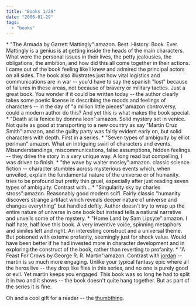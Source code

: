 ```yaml
---
title: "Books 1/29"
date: "2006-01-29"
tags: 
  - "books"
---
```


\* "The Armada by Garrett Mattingly":amazon. Best. History. Book. Ever. Mattingly is a genius is at getting inside the heads of the main characters. What were the personal issues in their lives, the petty jealousies, the obligations, the ambition, and how did this all come together in their actions. I came out of the book feeling like I knew and admired the principal actors on all sides. The book also illustrates just how vital logistics and communications are in war -- you'd have to say the spanish "lost" because of failures in these areas, not because of bravery or military tactics. Just a great book. You wonder if it could be written today -- the author clearly takes some poetic license in describing the moods and feelings of characters -- in the day of "a million little pieces":amazon controversy, could a modern author do this? And yet this is what makes the book special. \* "Death at la fenice by donnna leon":amazon. Solid mystery set in venice. Not quite as good at transporting to a new country as say "Martin Cruz Smith":amazon, and the guilty party was fairly evident early on, but solid characters with depth. First in a series. \* "Seven types of ambiguity by elliot perlman":amazon. What an intriguing swirl of characters and events. Misunderstandings, miscommunications, false assumptions, hidden feelings -- they drive the story in a very unique way. A long read but compelling, I was driven to finish. \* "the wave by walter mosley":amazon. classic science fiction -- character stumbles across mysterious events which, when unveiled, explain the fundamental nature of the universe or of humanity. tries to be profound but pretty thin gruel, especially after just reading seven types of ambiguity. Contrast with... \* "Singularity sky by charles stross":amazon. Reasonably good modern scifi. Fairly classic "humanity discovers strange artifact which reveals deeper nature of universe and changes everything" but handled deftly. Author doesn't try to wrap up the entire nature of universe in one book but instead tells a natiural narrative and unveils some of the mystery. \* "Home Land by Sam Lipsyte":amazon. I half hate, half love this book. A very inventive voice, spinning metaphors and similes left and right. An interesting construct and a universal theme. But poisoned with exteme profanity, seemingly just for shock value. Would have been better if he had invested more in character development and in exploring the construct of the book, rather than reverting to profanity. \* "A Feast For Crows by George R. R. Martin":amazon. Contrast with [jordan](http://www.theludwigs.com/2005/12/recent_books_6.html) \-- martin is so much more engaging. Unlike your typical fantasy epic where all the heros live -- they drop like flies in this series, and no one is purely good or evil. Yet martin keeps you engaged. This book was so long he had to split it in two and it shows -- the book doesn't quite hang together. But as part of the series it is fine.

Oh and a cool gift for a reader -- the [thumbthing](http://www.coolhunting.com/archives/2006/01/thumbthing.php).
